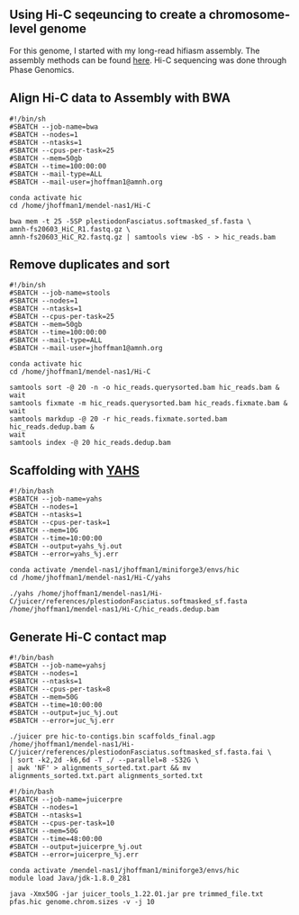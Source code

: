 
## Using Hi-C seqeuncing to create a chromosome-level genome 

For this genome, I started with my long-read hifiasm assembly. The assembly methods can be found [here](https://github.com/jomhoff/Genome-Assembly).
Hi-C sequencing was done through Phase Genomics.

## Align Hi-C data to Assembly with BWA

```
#!/bin/sh
#SBATCH --job-name=bwa
#SBATCH --nodes=1
#SBATCH --ntasks=1
#SBATCH --cpus-per-task=25
#SBATCH --mem=50gb
#SBATCH --time=100:00:00
#SBATCH --mail-type=ALL
#SBATCH --mail-user=jhoffman1@amnh.org

conda activate hic
cd /home/jhoffman1/mendel-nas1/Hi-C

bwa mem -t 25 -5SP plestiodonFasciatus.softmasked_sf.fasta \
amnh-fs20603_HiC_R1.fastq.gz \
amnh-fs20603_HiC_R2.fastq.gz | samtools view -bS - > hic_reads.bam
```

## Remove duplicates and sort 

```
#!/bin/sh
#SBATCH --job-name=stools
#SBATCH --nodes=1
#SBATCH --ntasks=1
#SBATCH --cpus-per-task=25
#SBATCH --mem=50gb
#SBATCH --time=100:00:00
#SBATCH --mail-type=ALL
#SBATCH --mail-user=jhoffman1@amnh.org

conda activate hic
cd /home/jhoffman1/mendel-nas1/Hi-C

samtools sort -@ 20 -n -o hic_reads.querysorted.bam hic_reads.bam &
wait
samtools fixmate -m hic_reads.querysorted.bam hic_reads.fixmate.bam &
wait
samtools markdup -@ 20 -r hic_reads.fixmate.sorted.bam hic_reads.dedup.bam &
wait
samtools index -@ 20 hic_reads.dedup.bam
```


## Scaffolding with [YAHS](https://github.com/c-zhou/yahs)

```
#!/bin/bash
#SBATCH --job-name=yahs
#SBATCH --nodes=1
#SBATCH --ntasks=1
#SBATCH --cpus-per-task=1
#SBATCH --mem=10G
#SBATCH --time=10:00:00
#SBATCH --output=yahs_%j.out
#SBATCH --error=yahs_%j.err

conda activate /mendel-nas1/jhoffman1/miniforge3/envs/hic
cd /home/jhoffman1/mendel-nas1/Hi-C/yahs

./yahs /home/jhoffman1/mendel-nas1/Hi-C/juicer/references/plestiodonFasciatus.softmasked_sf.fasta /home/jhoffman1/mendel-nas1/Hi-C/hic_reads.dedup.bam
```

## Generate Hi-C contact map 

```
#!/bin/bash
#SBATCH --job-name=yahsj
#SBATCH --nodes=1
#SBATCH --ntasks=1
#SBATCH --cpus-per-task=8
#SBATCH --mem=50G
#SBATCH --time=10:00:00
#SBATCH --output=juc_%j.out
#SBATCH --error=juc_%j.err

./juicer pre hic-to-contigs.bin scaffolds_final.agp /home/jhoffman1/mendel-nas1/Hi-C/juicer/references/plestiodonFasciatus.softmasked_sf.fasta.fai \
| sort -k2,2d -k6,6d -T ./ --parallel=8 -S32G \
| awk 'NF' > alignments_sorted.txt.part && mv alignments_sorted.txt.part alignments_sorted.txt
```

```
#!/bin/bash
#SBATCH --job-name=juicerpre
#SBATCH --nodes=1
#SBATCH --ntasks=1
#SBATCH --cpus-per-task=10
#SBATCH --mem=50G
#SBATCH --time=48:00:00
#SBATCH --output=juicerpre_%j.out
#SBATCH --error=juicerpre_%j.err

conda activate /mendel-nas1/jhoffman1/miniforge3/envs/hic
module load Java/jdk-1.8.0_281

java -Xmx50G -jar juicer_tools_1.22.01.jar pre trimmed_file.txt pfas.hic genome.chrom.sizes -v -j 10
```
